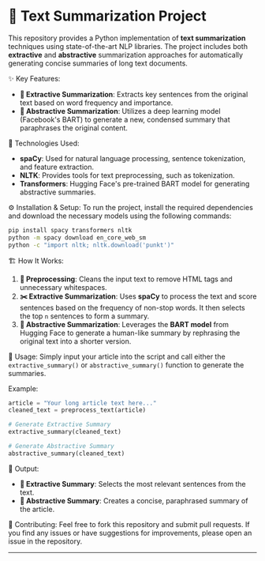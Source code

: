 
# 📝 Text Summarization Project

This repository provides a Python implementation of **text summarization** techniques using state-of-the-art NLP libraries. The project includes both **extractive** and **abstractive** summarization approaches for automatically generating concise summaries of long text documents.

 ✨ Key Features:
- **📝 Extractive Summarization**: Extracts key sentences from the original text based on word frequency and importance.
- **🤖 Abstractive Summarization**: Utilizes a deep learning model (Facebook's BART) to generate a new, condensed summary that paraphrases the original content.

 🔧 Technologies Used:
- **spaCy**: Used for natural language processing, sentence tokenization, and feature extraction.
- **NLTK**: Provides tools for text preprocessing, such as tokenization.
- **Transformers**: Hugging Face's pre-trained BART model for generating abstractive summaries.

 ⚙️ Installation & Setup:
To run the project, install the required dependencies and download the necessary models using the following commands:

```bash
pip install spacy transformers nltk
python -m spacy download en_core_web_sm
python -c "import nltk; nltk.download('punkt')"
```

 🏗️ How It Works:
1. **🧹 Preprocessing**: Cleans the input text to remove HTML tags and unnecessary whitespaces.
2. **✂️ Extractive Summarization**: Uses **spaCy** to process the text and score sentences based on the frequency of non-stop words. It then selects the top `n` sentences to form a summary.
3. **🤖 Abstractive Summarization**: Leverages the **BART model** from Hugging Face to generate a human-like summary by rephrasing the original text into a shorter version.

 🚀 Usage:
Simply input your article into the script and call either the `extractive_summary()` or `abstractive_summary()` function to generate the summaries.

Example:
```python
article = "Your long article text here..."
cleaned_text = preprocess_text(article)

# Generate Extractive Summary
extractive_summary(cleaned_text)

# Generate Abstractive Summary
abstractive_summary(cleaned_text)
```

 🎯 Output:
- **🔹 Extractive Summary**: Selects the most relevant sentences from the text.
- **🔸 Abstractive Summary**: Creates a concise, paraphrased summary of the article.

 🤝 Contributing:
Feel free to fork this repository and submit pull requests. If you find any issues or have suggestions for improvements, please open an issue in the repository.

---

